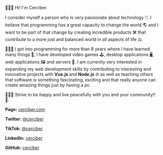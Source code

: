 🙋🏻‍♂️ Hi! I'm Cerciber.

I consider myself a person who is very passionate about technology 🖱️. I believe that programming has a great capacity to change the world 🌎 and I want to be part of that change by creating incredible products 🛠️ that contribute to a more just and balanced world in all aspects of life ⚖️.

👨🏻‍💻 I got into programming for more than 8 years where I have learned many things 🧠, I have developed video games 🕹️, desktop applications 🖥️, web applications 🖼️ and servers 💭. I am currently very interested in expanding my web development skills by contributing to interesting and innovative projects with **Vue.js** and **Node.js** 🌐 as well as teaching others that software is something fascinating, exciting and that really anyone can create amazing things just by having a pc.

🙇🏻‍♂️ Strive to be happy and live peacefully with you and your community!! 🤗. 

**Page:** [cerciber.com](https://cerciber.com/)

**Twitter:** [@cerciber](https://twitter.com/cerciber)

**TikTok:** [@cerciber](https://www.tiktok.com/@cerciber)

**LinkedIn:** [cerciber](https://www.linkedin.com/in/cerciber/)

**GitHub:** [cerciber](https://github.com/Cerciber)
